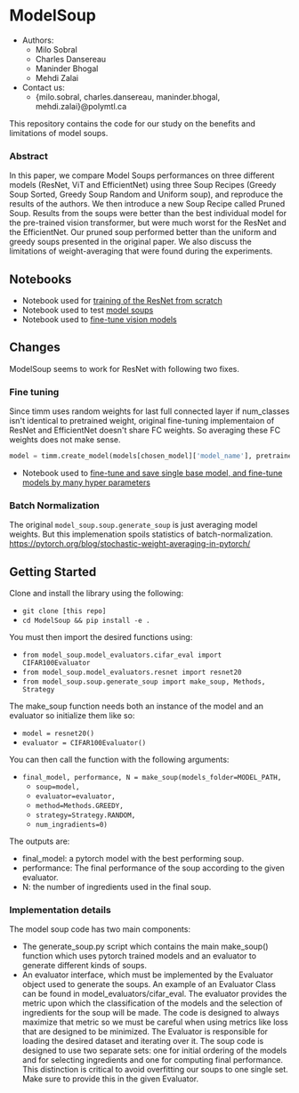 # ModelSoup

* Authors:
  * Milo Sobral
  * Charles Dansereau
  * Maninder Bhogal
  * Mehdi Zalai
* Contact us: 
  * {milo.sobral, charles.dansereau, maninder.bhogal, mehdi.zalai}@polymtl.ca

This repository contains the code for our study on the benefits and limitations of model soups. 

### Abstract
In this paper, we compare Model Soups performances on three different models (ResNet, ViT and EfficientNet) using three Soup Recipes (Greedy Soup Sorted, Greedy Soup Random and Uniform soup), and reproduce the results of the authors. We then introduce a new Soup Recipe called Pruned Soup. Results from the soups were better than the best individual model for the pre-trained vision transformer, but were much worst for the ResNet and the EfficientNet. Our pruned soup performed better than the uniform and greedy soups presented in the original paper. We also discuss the limitations of weight-averaging that were found during the experiments.

## Notebooks
* Notebook used for [training of the ResNet from scratch](https://colab.research.google.com/drive/1D_ucvp5OiaWGEho3ATwL9M6I0LCnpEZY)
* Notebook used to test [model soups](https://colab.research.google.com/drive/1yyRSK9x35gErpMy_LQjB4ULR8GagSVVJ?usp=sharing)
* Notebook used to [fine-tune vision models](https://colab.research.google.com/drive/13nYqc5F9L5WVBy3mRYlZBGCf0ekENYMk?usp=sharing)

## Changes

ModelSoup seems to work for ResNet with following two fixes.

### Fine tuning

Since timm uses random weights for last full connected layer if num_classes isn't identical to pretrained weight,
original fine-tuning implementaion of ResNet and EfficientNet doesn't share FC weights.
So averaging these FC weights does not make sense.

```Python
model = timm.create_model(models[chosen_model]['model_name'], pretrained=True, num_classes=100)
```

* Notebook used to [fine-tune and save single base model, and fine-tune models by many hyper parameters](https://colab.research.google.com/drive/1P7IIad20bQkGXhMg2Is5U2T_nqsn-DIo)

### Batch Normalization

The original `model_soup.soup.generate_soup` is just averaging model weights.
But this implemenation spoils statistics of batch-normalization.
https://pytorch.org/blog/stochastic-weight-averaging-in-pytorch/

## Getting Started

Clone and install the library using the following: 
* `git clone [this repo]`
* `cd ModelSoup && pip install -e .`

You must then import the desired functions using:
* `from model_soup.model_evaluators.cifar_eval import CIFAR100Evaluator`
* `from model_soup.model_evaluators.resnet import resnet20`
* `from model_soup.soup.generate_soup import make_soup, Methods, Strategy`

The make_soup function needs both an instance of the model and an evaluator so initialize them like so:
* `model = resnet20()`
* `evaluator = CIFAR100Evaluator()`

You can then call the function with the following arguments:
* `final_model, performance, N = make_soup(models_folder=MODEL_PATH, `
  * `soup=model,`
  * `evaluator=evaluator,`
  * `method=Methods.GREEDY,`
  * `strategy=Strategy.RANDOM,`
  * `num_ingradients=0)`

The outputs are:
* final_model: a pytorch model with the best performing soup.
* performance: The final performance of the soup according to the given evaluator.
* N: the number of ingredients used in the final soup.
### Implementation details
The model soup code has two main components:
* The generate_soup.py script which contains the main make_soup() function which uses pytorch trained models and an evaluator to generate different kinds of soups.
* An evaluator interface, which must be implemented by the Evaluator object used to generate the soups. An example of an Evaluator Class can be found in model_evaluators/cifar_eval. 
The evaluator provides the metric upon which the classification of the models and the selection of ingredients for the soup will be made. The code is designed to always maximize that metric so we must be careful when using metrics like loss that are designed to be minimized. The Evaluator is responsible for loading the desired dataset and iterating over it. The soup code is designed to use two separate sets: one for initial ordering of the models and for selecting ingredients and one for computing final performance. This distinction is critical to avoid overfitting our soups to one single set. Make sure to provide this in the given Evaluator. 
